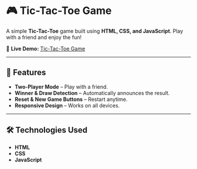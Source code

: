 # 🎮 Tic-Tac-Toe Game  

A simple **Tic-Tac-Toe** game built using **HTML, CSS, and JavaScript**. Play with a friend and enjoy the fun!  

🔗 **Live Demo:** [Tic-Tac-Toe Game](https://tic-tac-toe-project-delta.vercel.app/)  

---

## 🚀 Features  

- **Two-Player Mode** – Play with a friend.  
- **Winner & Draw Detection** – Automatically announces the result.  
- **Reset & New Game Buttons** – Restart anytime.  
- **Responsive Design** – Works on all devices.  

---

## 🛠️ Technologies Used  

- **HTML**  
- **CSS**  
- **JavaScript**  





 

